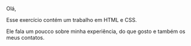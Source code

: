 Olá,

Esse exercício contém um trabalho em HTML e CSS. 

Ele fala um poucco sobre minha experiência, do que gosto e também os meus contatos.
